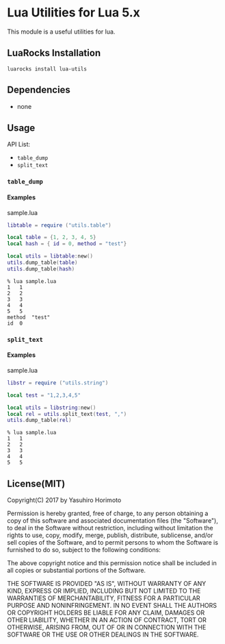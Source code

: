 Lua Utilities for Lua 5.x
=========================
This module is a useful utilities for lua.

LuaRocks Installation
---------------------
`luarocks install lua-utils`

Dependencies
------------
- none

Usage
-----
API List:

- `table_dump`
- `split_text`

### `table_dump`

#### Examples

sample.lua
```lua
libtable = require ("utils.table")

local table = {1, 2, 3, 4, 5}
local hash = { id = 0, method = "test"}

local utils = libtable:new()
utils.dump_table(table)
utils.dump_table(hash)
```

```text
% lua sample.lua
1	1
2	2
3	3
4	4
5	5
method	"test"
id	0
```

### `split_text`

#### Examples

sample.lua
```lua
libstr = require ("utils.string")

local test = "1,2,3,4,5"

local utils = libstring:new()
local rel = utils.split_text(test, ",")
utils.dump_table(rel)
```

```text
% lua sample.lua
1	1
2	2
3	3
4	4
5	5
```

License(MIT)
-------
Copyright(C) 2017 by Yasuhiro Horimoto

Permission is hereby granted, free of charge, to any person obtaining a copy of this software and associated documentation
files (the "Software"), to deal in the Software without restriction, including without limitation the rights to use, copy, modify,
merge, publish, distribute, sublicense, and/or sell copies of the Software, and to permit persons to whom the Software is
furnished to do so, subject to the following conditions:

The above copyright notice and this permission notice shall be included in all copies or substantial portions of the Software.

THE SOFTWARE IS PROVIDED "AS IS", WITHOUT WARRANTY OF ANY KIND, EXPRESS OR IMPLIED, INCLUDING
BUT NOT LIMITED TO THE WARRANTIES OF MERCHANTABILITY, FITNESS FOR A PARTICULAR PURPOSE AND
NONINFRINGEMENT. IN NO EVENT SHALL THE AUTHORS OR COPYRIGHT HOLDERS BE LIABLE FOR ANY CLAIM,
DAMAGES OR OTHER LIABILITY, WHETHER IN AN ACTION OF CONTRACT, TORT OR OTHERWISE, ARISING FROM,
OUT OF OR IN CONNECTION WITH THE SOFTWARE OR THE USE OR OTHER DEALINGS IN THE SOFTWARE.
